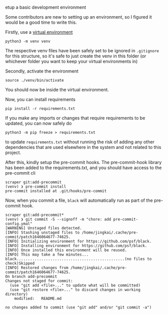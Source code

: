 etup a basic development environment

Some contributors are new to setting up an environment, so I figured it would be a good time to write this.

Firstly, use a [virtual environment](https://docs.python.org/3/tutorial/venv.html)

`python3 -m venv venv`

The respective venv files have been safely set to be ignored in `.gitignore` for this structure, so it's safe to just create the venv in this folder (or whichever folder you want to keep your virtual environments in)

Secondly, activate the environment

`source ./venv/bin/activate`

You should now be inside the virtual environment.

Now, you can install requirements

`pip install -r requirements.txt`

If you make any imports or changes that require requirements to be updated, you can now safely do

`python3 -m pip freeze > requirements.txt`

to update `requirements.txt` without running the risk of adding any other dependencies that are used elsewhere in the system and not related to this project.

After this, kindly setup the pre-commit hooks. The pre-commit-hook library has been added to the requirements.txt, and you should have access to the pre-commit cli

```
scraper git:add-precommit
(venv) ❯ pre-commit install
pre-commit installed at .git/hooks/pre-commit
```

Now, when you commit a file, `black` will automatically run as part of the pre-commit hook.

```
scraper git:add-precommit*
(venv) ❯ git commit -S --signoff -m "chore: add pre-commit-config.ymal"
[WARNING] Unstaged files detected.
[INFO] Stashing unstaged files to /home/jingkai/.cache/pre-commit/patch1646064677-74625.
[INFO] Initializing environment for https://github.com/psf/black.
[INFO] Installing environment for https://github.com/psf/black.
[INFO] Once installed this environment will be reused.
[INFO] This may take a few minutes...
black................................................(no files to check)Skipped
[INFO] Restored changes from /home/jingkai/.cache/pre-commit/patch1646064677-74625.
On branch add-precommit
Changes not staged for commit:
  (use "git add <file>..." to update what will be committed)
  (use "git restore <file>..." to discard changes in working directory)
	modified:   README.md

no changes added to commit (use "git add" and/or "git commit -a")
```

